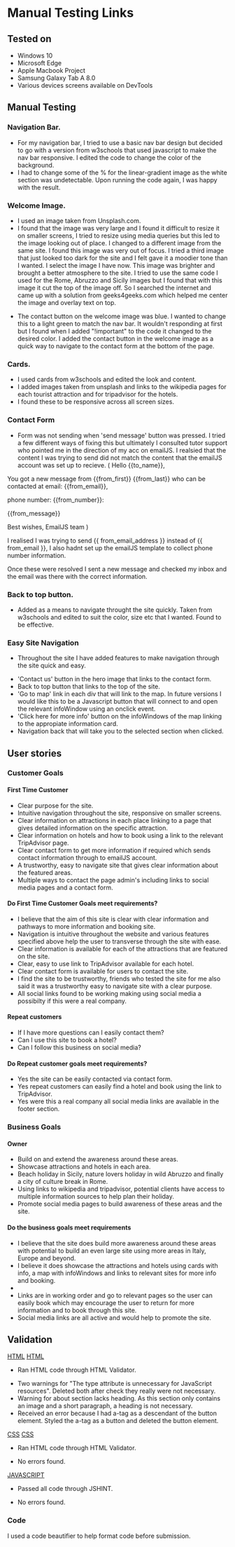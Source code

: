 # Manual Testing Links

## Tested on
- Windows 10
- Microsoft Edge
- Apple Macbook Project
- Samsung Galaxy Tab A 8.0
- Various devices screens available on DevTools


## Manual Testing

### Navigation Bar.
- For my navigation bar, I tried to use a basic nav bar design but decided to go with a version from w3schools that used javascript to make the nav bar responsive. 
I edited the code to change the color of the background. 
- I had to change some of the % for the linear-gradient image as the white section was undetectable. 
  Upon running the code again, I was happy with the result.

### Welcome Image.
- I used an image taken from Unsplash.com.
- I found that the image was very large and I found it difficult to resize it on smaller screens, I tried to resize using media queries but this led to the image looking out of place. I changed to a different image from the same site. I found this image was very out of focus. I tried a third image that just looked too dark for the site and I felt gave it a moodier tone than I wanted. I select the image I have now. This image was brighter and brought a better atmosphere to the site.
I tried to use the same code I used for the Rome, Abruzzo and Sicily images but I found that with this image it cut the top of the image off. So I searched the internet and came up with a solution from geeks4geeks.com which helped me center the image and 
overlay text on top. 

* The contact button on the welcome image was blue. I wanted to change this to a light green to match the nav bar. It wouldn't responding at first but I found when I added "!important" to the code it changed to the desired color. 
I added the contact button in the welcome image as a quick way to navigate to the contact form at the bottom of the page.

### Cards.
- I used cards from w3schools and edited the look and content.
- I added images  taken from unsplash and links to the wikipedia pages for each tourist attraction and for tripadvisor for the hotels.
- I found these to be responsive across all screen sizes.

### Contact Form
- Form was not sending when 'send message' button was pressed. I tried a few different ways of fixing this but ultimately I consulted tutor support who pointed me in the direction of my acc on emailJS. I realsied that the content I was trying to send did not match the content that the emailJS account was set up to recieve. 
( Hello {{to_name}},

You got a new message from {{from_first}} {{from_last}} who can be contacted at email: {{from_email}},

phone number: {{from_number}}:

{{from_message}}

Best wishes,
EmailJS team )

I realised I was trying to send {{ from_email_address }} instead of {{ from_email }},
I also hadnt set up the emailJS template to collect phone number information.

Once these were resolved I sent a new message and checked my inbox and the email was there with the correct information.

### Back to top button.
- Added as a means to navigate throught the site quickly.
Taken from w3schools and edited to suit the color, size etc that I wanted.
Found to be effective.

### Easy Site Navigation
- Throughout the site I have added features to make navigation through the site quick and easy. 
* 'Contact us' button in the hero image that links to the contact form.
* Back to top button that links to the top of the site.
* 'Go to map' link in each div that will link to the map. In future versions I would like this to be
 a Javascript button that will connect to and open the relevant infoWindow using an onclick event.
* 'Click here for more info' button on the infoWindows of the map linking to the appropiate information card.
* Navigation back that will take you to the selected section when clicked.


## User stories 

### Customer Goals

#### First Time Customer
* Clear purpose for the site. 
* Intuitive navigation throughout the site, responsive on smaller screens.
* Clear information on attractions in each place linking to a page that gives detailed information on the specific attraction.
* Clear information on hotels and how to book using a link to the relevant TripAdvisor page.
* Clear contact form to get more information if required which sends contact information through to emailJS account.
* A trustworthy, easy to navigate site that gives clear information about the featured areas.
* Multiple ways to contact the page admin's including links to social media pages and a contact form.

#### Do First Time Customer Goals meet requirements?
- I believe that the aim of this site is clear with clear information and pathways to more information and booking site.
- Navigation is intuitive throughout the website and various features specified above help the user to transverse through the site with ease.
- Clear information is available for each of the attractions that are featured on the site. 
- Clear, easy to use link to TripAdvisor available for each hotel.
- Clear contact form is available for users to contact the site.
- I find the site to be trustworthy, friends who tested the site for me also said it was a trustworthy easy to navigate site with a clear purpose.
- All social links found to be working making using social media a possibilty if this were a real company.

#### Repeat customers
* If I have more questions can I easily contact them?
* Can I use this site to book a hotel?
* Can I follow this business on social media?

#### Do Repeat customer goals meet requirements?
- Yes the site can be easily contacted via contact form.
- Yes repeat customers can easily find a hotel and book using the link to TripAdvisor.
- Yes were this a real company all social media links are available in the footer section.

### Business Goals

#### Owner
* Build on and extend the awareness around these areas.
* Showcase attractions and hotels in each area. 
* Beach holiday in Sicily, nature lovers holiday in wild Abruzzo and finally a city of culture break in Rome.
* Using links to wikipedia and tripadvisor, potential clients have access to multiple information 
   sources to help plan their holiday.
* Promote social media pages to build awareness of these areas and the site.

#### Do the business goals meet requirements
* I believe that the site does build more awareness around these areas with potential to build 
an even large site using more areas in Italy, Europe and beyond.
* I believe it does showcase the attractions and hotels using cards with info, a map with infoWindows and links
to relevant sites for more info and booking. 
* 
* Links are in working order and go to relevant pages so the user can easily book which may encourage the user 
to return for more information and to book through this site.
* Social media links are all active and would help to promote the site. 


## Validation
[HTML](https://validator.w3.org/)
[HTML](assets/images/html-validator.png)


* Ran HTML code through HTML Validator.
 - Two warnings for "The type attribute is unnecessary for JavaScript resources". Deleted both after check they really were not necessary.
 - Warning for about section lacks heading. As this section only contains an image and a short paragraph, a heading is not necessary.
 - Received an error because I had a-tag as a descendant of the button element. Styled the a-tag as a button and deleted the button element.

[CSS](https://jigsaw.w3.org/css-validator/)
[CSS](assets/images/css-validation.png)

* Ran HTML code through HTML Validator.
 - No errors found.

[JAVASCRIPT](https://jshint.com/)

* Passed all code through JSHINT.
 - No errors found.

### Code

I used a code beautifier to help format code before submission.